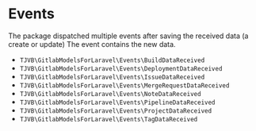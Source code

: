 # Events

The package dispatched multiple events after saving the received data (a create or update) The event contains the new data.

* `TJVB\GitlabModelsForLaravel\Events\BuildDataReceived`
* `TJVB\GitlabModelsForLaravel\Events\DeploymentDataReceived`
* `TJVB\GitlabModelsForLaravel\Events\IssueDataReceived`
* `TJVB\GitlabModelsForLaravel\Events\MergeRequestDataReceived`
* `TJVB\GitlabModelsForLaravel\Events\NoteDataReceived`
* `TJVB\GitlabModelsForLaravel\Events\PipelineDataReceived`
* `TJVB\GitlabModelsForLaravel\Events\ProjectDataReceived`
* `TJVB\GitlabModelsForLaravel\Events\TagDataReceived`
